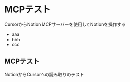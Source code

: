 # MCPテスト

CursorからNotion MCPサーバーを使用してNotionを操作する

- aaa
- bbb
- ccc

## MCPテスト

NotionからCursorへの読み取りのテスト
